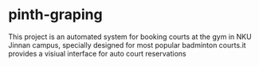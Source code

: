 # pinth-graping
This project is an automated system for booking courts at the gym in NKU Jinnan campus, specially designed for most popular badminton courts.it provides a visiual interface for auto court reservations
